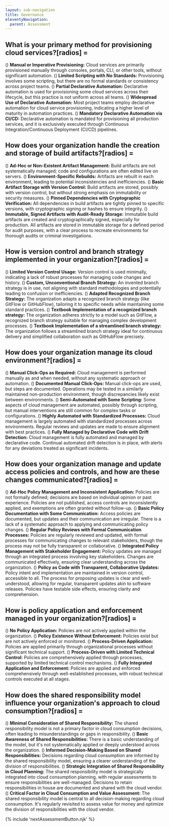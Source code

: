 ```yaml
---
layout: sub-navigation
title: Governance
eleventyNavigation:
  parent: Assessment
---
```


## What is your primary method for provisioning cloud services?[radios] =

() **Manual or Imperative Provisioning:** Cloud services are primarily provisioned manually through consoles, portals, CLI, or other tools, without significant automation.
() **Limited Scripting with No Standards:** Provisioning involves some scripting, but there are no formal standards or consistency across project teams.
() **Partial Declarative Automation:** Declarative automation is used for provisioning some cloud services across their lifecycle, but this practice is not uniform across all teams.
() **Widespread Use of Declarative Automation:** Most project teams employ declarative automation for cloud service provisioning, indicating a higher level of maturity in automation practices.
() **Mandatory Declarative Automation via CI/CD:** Declarative automation is mandated for provisioning all production services, and it is exclusively executed through Continuous Integration/Continuous Deployment (CI/CD) pipelines.

## How does your organization handle the creation and storage of build artifacts?[radios] =

() **Ad-Hoc or Non-Existent Artifact Management:** Build artifacts are not systematically managed; code and configurations are often edited live on servers.
() **Environment-Specific Rebuilds:** Artifacts are rebuilt in each environment, leading to potential inconsistencies and inefficiencies.
() **Basic Artifact Storage with Version Control:** Build artifacts are stored, possibly with version control, but without strong emphasis on immutability or security measures.
() **Pinned Dependencies with Cryptographic Verification:** All dependencies in build artifacts are tightly pinned to specific versions, with cryptographic signing or hashes to ensure integrity.
() **Immutable, Signed Artifacts with Audit-Ready Storage:** Immutable build artifacts are created and cryptographically signed, especially for production. All artifacts are stored in immutable storage for a defined period for audit purposes, with a clear process to recreate environments for thorough audits or criminal investigations.

## How is version control and branch strategy implemented in your organization?[radios] =

() **Limited Version Control Usage:** Version control is used minimally, indicating a lack of robust processes for managing code changes and history.
() **Custom, Unconventional Branch Strategy:** An invented branch strategy is in use, not aligning with standard methodologies and potentially leading to confusion or inefficiencies.
() **Adapted Recognized Branch Strategy:** The organization adapts a recognized branch strategy (like GitFlow or GitHubFlow), tailoring it to specific needs while maintaining some standard practices.
() **Textbook Implementation of a recognized branch strategy:** The organization adheres strictly to a model such as GitFlow, a recognized branch strategy suitable for managing complex development processes.
() **Textbook Implementation of a streamlined branch strategy:** The organization follows a streamlined branch strategy ideal for continuous delivery and simplified collaboration such as GitHubFlow precisely.

## How does your organization manage its cloud environment?[radios] =

() **Manual Click-Ops as Required:** Cloud management is performed manually as and when needed, without any systematic approach or automation.
() **Documented Manual Click-Ops:** Manual click-ops are used, but steps are documented. Operations may be tested in a similarly maintained non-production environment, though discrepancies likely exist between environments.
() **Semi-Automated with Some Scripting:** Some aspects of cloud management are automated, possibly through scripting, but manual interventions are still common for complex tasks or configurations.
() **Highly Automated with Standardized Processes:** Cloud management is largely automated with standardized processes across environments. Regular reviews and updates are made to ensure alignment with best practices.
() **Fully Managed by Declarative Code with Drift Detection:** Cloud management is fully automated and managed by declarative code. Continual automated drift detection is in place, with alerts for any deviations treated as significant incidents.

## How does your organization manage and update access policies and controls, and how are these changes communicated?[radios] =

() **Ad-Hoc Policy Management and Inconsistent Application:** Policies are not formally defined; decisions are based on individual opinion or past experience. Policies are not published, access controls are inconsistently applied, and exemptions are often granted without follow-up.
() **Basic Policy Documentation with Some Communication:** Access policies are documented, but updates and their communication are irregular. There is a lack of a systematic approach to applying and communicating policy changes.
() **Regular Policy Reviews with Formal Communication Processes:** Policies are regularly reviewed and updated, with formal processes for communicating changes to relevant stakeholders, though the process may not be fully transparent or collaborative.
() **Integrated Policy Management with Stakeholder Engagement:** Policy updates are managed through an integrated process involving key stakeholders. Changes are communicated effectively, ensuring clear understanding across the organization.
() **Policy as Code with Transparent, Collaborative Updates:** Policy intent and implementation are maintained in version control, accessible to all. The process for proposing updates is clear and well-understood, allowing for regular, transparent updates akin to software releases. Policies have testable side effects, ensuring clarity and comprehension.

## How is policy application and enforcement managed in your organization?[radios] =

() **No Policy Application:** Policies are not actively applied within the organization.
() **Policy Existence Without Enforcement:** Policies exist but are not actively enforced or monitored.
() **Process-Driven Application:** Policies are applied primarily through organizational processes without significant technical support.
() **Process-Driven with Limited Technical Control:** Policies are comprehensively applied through processes, supported by limited technical control mechanisms.
() **Fully Integrated Application and Enforcement:** Policies are applied and enforced comprehensively through well-established processes, with robust technical controls executed at all stages.

## How does the shared responsibility model influence your organization's approach to cloud consumption?[radios] =

() **Minimal Consideration of Shared Responsibility:** The shared responsibility model is not a primary factor in cloud consumption decisions, often leading to misunderstandings or gaps in responsibility.
() **Basic Awareness of Shared Responsibilities:** There is a basic understanding of the model, but it's not systematically applied or deeply understood across the organization.
() **Informed Decision-Making Based on Shared Responsibilities:** Decisions regarding cloud consumption are informed by the shared responsibility model, ensuring a clearer understanding of the division of responsibilities.
() **Strategic Integration of Shared Responsibility in Cloud Planning:** The shared responsibility model is strategically integrated into cloud consumption planning, with regular assessments to ensure responsibilities are well-managed. Decisions to retain responsibilities in house are documented and shared with the cloud vendor.
() **Critical Factor in Cloud Consumption and Value Assessment:** The shared responsibility model is central to all decision-making regarding cloud consumption. It's regularly revisited to assess value for money and optimize the division of responsibilities with the cloud vendor.

{% include 'nextAssessmentButton.njk' %}
